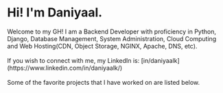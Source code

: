 <h1>Hi! I'm Daniyaal.</h1>
Welcome to my GH! I am a Backend Developer with proficiency in Python, Django, Database Management, System Administration, Cloud Computing and Web Hosting(CDN, Object Storage, NGINX, Apache, DNS, etc).
<br><br>
If you wish to connect with me, my LinkedIn is: [in/daniyaalk](https://www.linkedin.com/in/daniyaalk/)
<br><br>   
Some of the favorite projects that I have worked on are listed below.
